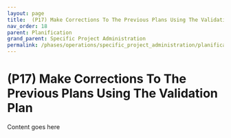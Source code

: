 ```yaml
---
layout: page
title:  (P17) Make Corrections To The Previous Plans Using The Validation Plan
nav_order: 18
parent: Planification
grand_parent: Specific Project Administration
permalink: /phases/operations/specific_project_administration/planification/p17/
---
```


# (P17) Make Corrections To The Previous Plans Using The Validation Plan
Content goes here